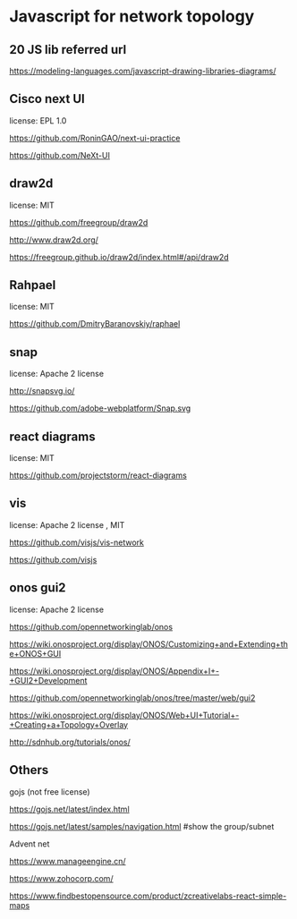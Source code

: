 # Javascript for network topology

## 20 JS lib referred url

<https://modeling-languages.com/javascript-drawing-libraries-diagrams/>

## Cisco next UI

license: EPL 1.0

<https://github.com/RoninGAO/next-ui-practice>

<https://github.com/NeXt-UI>

## draw2d

license: MIT

<https://github.com/freegroup/draw2d>

<http://www.draw2d.org/>

<https://freegroup.github.io/draw2d/index.html#/api/draw2d>

## Rahpael

license: MIT

<https://github.com/DmitryBaranovskiy/raphael>

## snap

license: Apache 2 license

<http://snapsvg.io/>

<https://github.com/adobe-webplatform/Snap.svg>

## react diagrams

license: MIT

<https://github.com/projectstorm/react-diagrams>

## vis 

license: Apache 2 license , MIT 

<https://github.com/visjs/vis-network>

<https://github.com/visjs>

## onos gui2

license: Apache 2 license

<https://github.com/opennetworkinglab/onos>

<https://wiki.onosproject.org/display/ONOS/Customizing+and+Extending+the+ONOS+GUI>

<https://wiki.onosproject.org/display/ONOS/Appendix+I+-+GUI2+Development>

<https://github.com/opennetworkinglab/onos/tree/master/web/gui2>

<https://wiki.onosproject.org/display/ONOS/Web+UI+Tutorial+-+Creating+a+Topology+Overlay>

<http://sdnhub.org/tutorials/onos/>

## Others

gojs (not free license)

<https://gojs.net/latest/index.html>

<https://gojs.net/latest/samples/navigation.html>  #show the group/subnet

Advent net

<https://www.manageengine.cn/>

<https://www.zohocorp.com/>

<https://www.findbestopensource.com/product/zcreativelabs-react-simple-maps>
